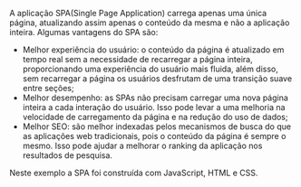 A aplicação SPA(Single Page Application) carrega apenas uma única página, atualizando assim apenas o conteúdo da mesma e não a aplicação inteira. Algumas vantagens do SPA são:

- Melhor experiência do usuário: o conteúdo da página é atualizado em tempo real sem a necessidade de recarregar a página inteira, proporcionando uma experiência do usuário mais fluida, além disso, sem recarregar a página os usuários desfrutam de uma transição suave entre seções;
- Melhor desempenho: as SPAs não precisam carregar uma nova página inteira a cada interação do usuário. Isso pode levar a uma melhoria na velocidade de carregamento da página e na redução do uso de dados;
- Melhor SEO: são melhor indexadas pelos mecanismos de busca do que as aplicações web tradicionais, pois o conteúdo da página é sempre o mesmo. Isso pode ajudar a melhorar o ranking da aplicação nos resultados de pesquisa.

Neste exemplo a SPA foi construída com JavaScript, HTML e CSS.
